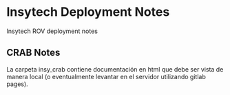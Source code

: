 # Insytech Deployment Notes

Insytech ROV deployment notes

## CRAB Notes

La carpeta insy_crab contiene documentación en html que debe ser vista de manera local 
(o eventualmente levantar en el servidor utilizando gitlab pages).